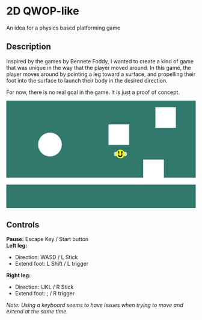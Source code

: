 # 2D QWOP-like
 An idea for a physics based platforming game

## Description
Inspired by the games by Bennete Foddy, I wanted to create a kind of game that was unique in the way that the player moved around. In this game, the player moves around by pointing a leg toward a surface, and propelling their foot into the surface to launch their body in the desired direction.
<br>

For now, there is no real goal in the game. It is just a proof of concept.

<div align="center">
  <a href="https://github.com/othneildrew/Best-README-Template">
    <img src="game.png" alt="Game Image">
  </a>
</div>

## Controls
**Pause:** Escape Key / Start button
<br>
**Left leg:**
<ul>
    <li>Direction: WASD / L Stick</li>
    <li>Extend foot: L Shift / L trigger</li>
</ul>

**Right leg:**
<ul>
    <li>Direction: IJKL / R Stick</li>
    <li>Extend foot: ; / R trigger</li>
</ul>

*Note: Using a keyboard seems to have issues when trying to move and extend at the same time.*
